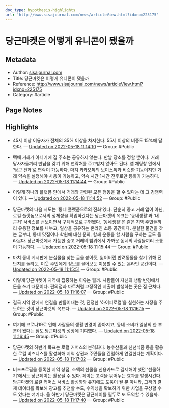 ```yaml
---
doc_type: hypothesis-highlights
url: 'http://www.sisajournal.com/news/articleView.html?idxno=225175'
---
```


# 당근마켓은 어떻게 유니콘이 됐을까

## Metadata
- Author: [sisajournal.com]()
- Title: 당근마켓은 어떻게 유니콘이 됐을까
- Reference: http://www.sisajournal.com/news/articleView.html?idxno=225175
- Category: #article

## Page Notes
## Highlights
- 45세 이상 이용자가 전체의 35% 이상을 차지한다. 55세 이상의 비중도 15%에 달한다. — [Updated on 2022-05-18 11:14:10](https://hyp.is/NDM-QNZQEeyic6MQPRGHvQ/www.sisajournal.com/news/articleView.html?idxno=225175) — Group: #Public

- 택배 거래가 아니기에 집 주소는 공유하지 않는다. 만날 장소를 정할 뿐이다. 거래 당사자들끼리 만남을 갖기 위해 연락처를 주고받지 않아도 된다. 앱 채팅창 안에서 ‘당근 전화’로 연락이 가능하다. 마치 카카오톡의 보이스톡과 비슷한 기능이지만 거래 약속을 설정해야 사용이 가능하고, 약속 시간 1시간 전후로만 통화가 가능하다. — [Updated on 2022-05-18 11:14:44](https://hyp.is/SOnJCNZQEey7agvciSf4ew/www.sisajournal.com/news/articleView.html?idxno=225175) — Group: #Public

- 이렇게 하나의 플랫폼 안에서 거래와 관련된 모든 행동을 할 수 있다는 데 그 경쟁력이 있다.  — [Updated on 2022-05-18 11:14:52](https://hyp.is/TRmIutZQEey_ZrPaykIlqg/www.sisajournal.com/news/articleView.html?idxno=225175) — Group: #Public

- 당근마켓의 다음 시도는 ‘동네 플랫폼으로의 진화’였다. 단순히 중고 거래 앱이 아닌, 로컬 플랫폼으로서의 정체성을 확립하겠다는 당근마켓의 목표는 ‘동네생활’과 ‘내 근처’ 서비스를 선보이면서 구체적으로 구현됐다. ‘동네생활’은 같은 지역 주민들끼리 유용한 정보를 나누고, 일상을 공유하는 온라인 소통 공간이다. 분실한 물건을 찾는 글부터, 동네 맛집이나 학원에 대한 문의, 함께 운동을 할 사람을 구하는 글도 올라온다. 당근마켓에서 가능한 중고 거래의 범위에서 가까운 동네의 사람들끼리 소통이 가능하다. — [Updated on 2022-05-18 11:15:44](https://hyp.is/bGLq1tZQEey5tTNL_folUw/www.sisajournal.com/news/articleView.html?idxno=225175) — Group: #Public

- 마치 동네 게시판에 분실물을 찾는 글을 붙이듯, 잃어버린 반려동물을 찾기 위해 전단지를 돌리듯, 이웃 주민에게 정보를 물어보듯 이용할 수 있는 온라인 공간이다. — [Updated on 2022-05-18 11:15:51](https://hyp.is/cMJAzNZQEeyLw7-7RAFbKA/www.sisajournal.com/news/articleView.html?idxno=225175) — Group: #Public

- 이렇게 당근마켓이 지역에 집중하는 이유는 뭘까. 사람들이 자신의 생활 반경에서 돈을 쓰기 때문이다. 편의점과 마트처럼 고정적인 지출이 발생하는 곳은 집 근처다.  — [Updated on 2022-05-18 11:16:07](https://hyp.is/ejJGotZQEey5tm-1AkLs0g/www.sisajournal.com/news/articleView.html?idxno=225175) — Group: #Public

- 결국 지역 안에서 연결을 만들어내는 것, 진정한 ‘하이퍼로컬’을 실현하는 시장을 주도하는 것이 당근마켓의 목표다.  — [Updated on 2022-05-18 11:16:15](https://hyp.is/ftq8ttZQEeyb9y_RrQxeIQ/www.sisajournal.com/news/articleView.html?idxno=225175) — Group: #Public

- 여기에 코로나19로 인해 사람들의 생활 반경이 좁아지고, 동네 소비가 일상의 한 부분이 됐다는 점도 당근마켓의 성장에 기여했다. — [Updated on 2022-05-18 11:16:45](https://hyp.is/kJf7MNZQEeyq6JODAu9qKQ/www.sisajournal.com/news/articleView.html?idxno=225175) — Group: #Public

- 당근마켓의 하반기 목표는 로컬 커머스의 본격화다. 농수산물과 신선식품 등을 활용한 로컬 비즈니스를 활성화해 지역 상권과 주민들을 긴밀하게 연결한다는 계획이다.  — [Updated on 2022-05-18 11:17:02](https://hyp.is/mqRLktZQEeyb-I_GB7TItg/www.sisajournal.com/news/articleView.html?idxno=225175) — Group: #Public

- 비즈프로필을 등록한 지역 상점, 소액의 선물을 신용카드로 결제해야 했던 ‘선물하기’에서도 당근페이는 활용될 수 있다. 페이는 고객을 묶어두는 효과를 발생시킨다. 당근마켓의 로컬 커머스 서비스 활성화와 유지에도 도움이 될 뿐 아니라, 고객의 결제 데이터를 확보해 광고를 추천할 수도, 수익성을 확보하기 위한 사업을 구상할 수도 있다는 얘기다. 올 하반기 당근마켓은 당근페이를 필두로 또 도약할 수 있을까.  — [Updated on 2022-05-18 11:17:40](https://hyp.is/sV-RDNZQEeyidZfxhD0aJQ/www.sisajournal.com/news/articleView.html?idxno=225175) — Group: #Public



